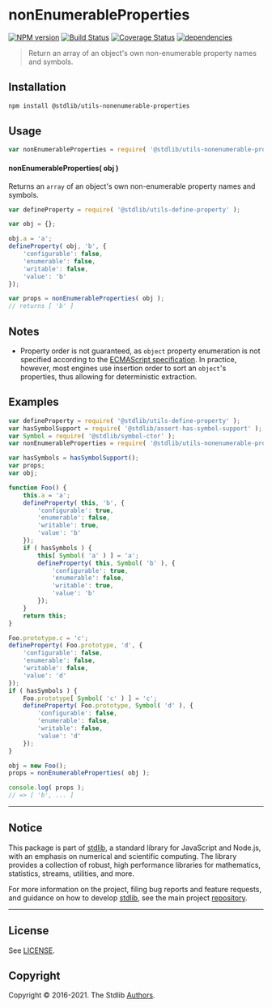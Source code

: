 <!--

@license Apache-2.0

Copyright (c) 2018 The Stdlib Authors.

Licensed under the Apache License, Version 2.0 (the "License");
you may not use this file except in compliance with the License.
You may obtain a copy of the License at

   http://www.apache.org/licenses/LICENSE-2.0

Unless required by applicable law or agreed to in writing, software
distributed under the License is distributed on an "AS IS" BASIS,
WITHOUT WARRANTIES OR CONDITIONS OF ANY KIND, either express or implied.
See the License for the specific language governing permissions and
limitations under the License.

-->

# nonEnumerableProperties

[![NPM version][npm-image]][npm-url] [![Build Status][test-image]][test-url] [![Coverage Status][coverage-image]][coverage-url] [![dependencies][dependencies-image]][dependencies-url]

> Return an array of an object's own non-enumerable property names and symbols.

<section class="installation">

## Installation

```bash
npm install @stdlib/utils-nonenumerable-properties
```

</section>

<section class="usage">

## Usage

```javascript
var nonEnumerableProperties = require( '@stdlib/utils-nonenumerable-properties' );
```

#### nonEnumerableProperties( obj )

Returns an `array` of an object's own non-enumerable property names and symbols.

```javascript
var defineProperty = require( '@stdlib/utils-define-property' );

var obj = {};

obj.a = 'a';
defineProperty( obj, 'b', {
    'configurable': false,
    'enumerable': false,
    'writable': false,
    'value': 'b'
});

var props = nonEnumerableProperties( obj );
// returns [ 'b' ]
```

</section>

<!-- /.usage -->

<section class="notes">

## Notes

-   Property order is not guaranteed, as `object` property enumeration is not specified according to the [ECMAScript specification][ecma-262-for-in]. In practice, however, most engines use insertion order to sort an `object`'s properties, thus allowing for deterministic extraction.

</section>

<!-- /.notes -->

<section class="examples">

## Examples

<!-- eslint no-undef: "error" -->

```javascript
var defineProperty = require( '@stdlib/utils-define-property' );
var hasSymbolSupport = require( '@stdlib/assert-has-symbol-support' );
var Symbol = require( '@stdlib/symbol-ctor' );
var nonEnumerableProperties = require( '@stdlib/utils-nonenumerable-properties' );

var hasSymbols = hasSymbolSupport();
var props;
var obj;

function Foo() {
    this.a = 'a';
    defineProperty( this, 'b', {
        'configurable': true,
        'enumerable': false,
        'writable': true,
        'value': 'b'
    });
    if ( hasSymbols ) {
        this[ Symbol( 'a' ) ] = 'a';
        defineProperty( this, Symbol( 'b' ), {
            'configurable': true,
            'enumerable': false,
            'writable': true,
            'value': 'b'
        });
    }
    return this;
}

Foo.prototype.c = 'c';
defineProperty( Foo.prototype, 'd', {
    'configurable': false,
    'enumerable': false,
    'writable': false,
    'value': 'd'
});
if ( hasSymbols ) {
    Foo.prototype[ Symbol( 'c' ) ] = 'c';
    defineProperty( Foo.prototype, Symbol( 'd' ), {
        'configurable': false,
        'enumerable': false,
        'writable': false,
        'value': 'd'
    });
}

obj = new Foo();
props = nonEnumerableProperties( obj );

console.log( props );
// => [ 'b', ... ]
```

</section>

<!-- /.examples -->


<section class="main-repo" >

* * *

## Notice

This package is part of [stdlib][stdlib], a standard library for JavaScript and Node.js, with an emphasis on numerical and scientific computing. The library provides a collection of robust, high performance libraries for mathematics, statistics, streams, utilities, and more.

For more information on the project, filing bug reports and feature requests, and guidance on how to develop [stdlib][stdlib], see the main project [repository][stdlib].

---

## License

See [LICENSE][stdlib-license].


## Copyright

Copyright &copy; 2016-2021. The Stdlib [Authors][stdlib-authors].

</section>

<!-- /.stdlib -->

<!-- Section for all links. Make sure to keep an empty line after the `section` element and another before the `/section` close. -->

<section class="links">

[npm-image]: http://img.shields.io/npm/v/@stdlib/utils-nonenumerable-properties.svg
[npm-url]: https://npmjs.org/package/@stdlib/utils-nonenumerable-properties

[test-image]: https://github.com/stdlib-js/utils-nonenumerable-properties/actions/workflows/test.yml/badge.svg
[test-url]: https://github.com/stdlib-js/utils-nonenumerable-properties/actions/workflows/test.yml

[coverage-image]: https://img.shields.io/codecov/c/github/stdlib-js/utils-nonenumerable-properties/main.svg
[coverage-url]: https://codecov.io/github/stdlib-js/utils-nonenumerable-properties?branch=main

[dependencies-image]: https://img.shields.io/david/stdlib-js/utils-nonenumerable-properties
[dependencies-url]: https://david-dm.org/stdlib-js/utils-nonenumerable-properties/main

[stdlib]: https://github.com/stdlib-js/stdlib

[stdlib-authors]: https://github.com/stdlib-js/stdlib/graphs/contributors

[stdlib-license]: https://raw.githubusercontent.com/stdlib-js/utils-nonenumerable-properties/main/LICENSE

[ecma-262-for-in]: http://www.ecma-international.org/ecma-262/5.1/#sec-12.6.4

</section>

<!-- /.links -->
